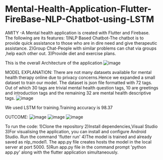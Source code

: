 # Mental-Health-Application-Flutter-FireBase-NLP-Chatbot-using-LSTM

AMITY -A Mental health application is created with Flutter and Firebase.
The following are its features:
1)NLP Based Chatbot-The chatbot is to provide quick assistance to those who are in dire need and give therapeutic assistance.
2)Group Chat-People with similar problems can chat via groups ,help each other out.
3)Provide diet and exercise plans.


This is the overall Architecture of the application
![image](https://user-images.githubusercontent.com/67817706/233579967-86ba8cec-56c0-4788-a11c-51338bd4268d.png)

MODEL EXPLANATION:
There are not many datasets available for mental health therapy online due to privacy concerns.Hence we expanded a small dataset to train our model. The dataset is json file formatted with 72 tags.
Out of which 30 tags are trivial mental health question tags, 10 are greetings and introduction tags and the remaining 32 are mental health descriptive tags.
![image](https://user-images.githubusercontent.com/67817706/233580482-5ef2302e-e3a0-477c-b8df-6403726ff361.png)


We used LSTM for training.Training accuracy is 98.37

OUTCOME:
![image](https://user-images.githubusercontent.com/67817706/233581185-6c5f439a-1d86-493f-9b65-63f5ca1e8590.png)
![image](https://user-images.githubusercontent.com/67817706/233581243-addc9e04-368d-4a87-ada5-36b7f2841d90.png)
![image](https://user-images.githubusercontent.com/67817706/233581315-417de98b-bf87-4138-8c20-ca9c7ab15da9.png)


To run the code:
1)Clone the repository 
2)Install dependencies,Visual Studio
3)For visualising the application, you can install and configure Android Studio. Run the command 'flutter run'
4)The model is trained and already saved as nlp_model1. The app.py file creates hosts the model in the local server at port 5000.
5)Run app.py file in the command prompt 'python app.py' along with the flutter application simultaneously.

